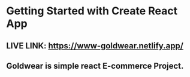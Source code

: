 # Getting Started with Create React App

## LIVE LINK: https://www-goldwear.netlify.app/

## Goldwear is simple react E-commerce Project.
